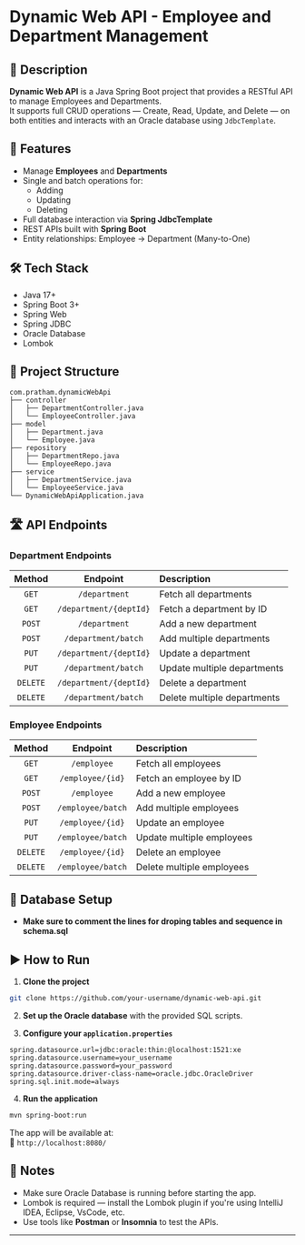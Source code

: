 # Dynamic Web API - Employee and Department Management

## 📜 Description

**Dynamic Web API** is a Java Spring Boot project that provides a RESTful API to manage Employees and Departments.  
It supports full CRUD operations — Create, Read, Update, and Delete — on both entities and interacts with an Oracle database using `JdbcTemplate`.

## 🚀 Features

- Manage **Employees** and **Departments**
- Single and batch operations for:
  - Adding
  - Updating
  - Deleting
- Full database interaction via **Spring JdbcTemplate**
- REST APIs built with **Spring Boot**
- Entity relationships: Employee → Department (Many-to-One)

## 🛠️ Tech Stack

- Java 17+
- Spring Boot 3+
- Spring Web
- Spring JDBC
- Oracle Database
- Lombok

## 📂 Project Structure

```
com.pratham.dynamicWebApi
├── controller
│   ├── DepartmentController.java
│   └── EmployeeController.java
├── model
│   ├── Department.java
│   └── Employee.java
├── repository
│   ├── DepartmentRepo.java
│   └── EmployeeRepo.java
├── service
│   ├── DepartmentService.java
│   └── EmployeeService.java
└── DynamicWebApiApplication.java
```

## 🛣️ API Endpoints

### Department Endpoints

|  Method  |        Endpoint        | Description                 |
| :------: | :--------------------: | :-------------------------- |
|  `GET`   |     `/department`      | Fetch all departments       |
|  `GET`   | `/department/{deptId}` | Fetch a department by ID    |
|  `POST`  |     `/department`      | Add a new department        |
|  `POST`  |  `/department/batch`   | Add multiple departments    |
|  `PUT`   | `/department/{deptId}` | Update a department         |
|  `PUT`   |  `/department/batch`   | Update multiple departments |
| `DELETE` | `/department/{deptId}` | Delete a department         |
| `DELETE` |  `/department/batch`   | Delete multiple departments |

### Employee Endpoints

|  Method  |     Endpoint      | Description               |
| :------: | :---------------: | :------------------------ |
|  `GET`   |    `/employee`    | Fetch all employees       |
|  `GET`   | `/employee/{id}`  | Fetch an employee by ID   |
|  `POST`  |    `/employee`    | Add a new employee        |
|  `POST`  | `/employee/batch` | Add multiple employees    |
|  `PUT`   | `/employee/{id}`  | Update an employee        |
|  `PUT`   | `/employee/batch` | Update multiple employees |
| `DELETE` | `/employee/{id}`  | Delete an employee        |
| `DELETE` | `/employee/batch` | Delete multiple employees |

## 🧩 Database Setup

- **Make sure to comment the lines for droping tables and sequence in schema.sql**

## ▶️ How to Run

1. **Clone the project**

```bash
git clone https://github.com/your-username/dynamic-web-api.git
```

2. **Set up the Oracle database** with the provided SQL scripts.

3. **Configure your `application.properties`**

```properties
spring.datasource.url=jdbc:oracle:thin:@localhost:1521:xe
spring.datasource.username=your_username
spring.datasource.password=your_password
spring.datasource.driver-class-name=oracle.jdbc.OracleDriver
spring.sql.init.mode=always
```

4. **Run the application**

```bash
mvn spring-boot:run
```

The app will be available at:  
🔗 `http://localhost:8080/`

## 📝 Notes

- Make sure Oracle Database is running before starting the app.
- Lombok is required — install the Lombok plugin if you're using IntelliJ IDEA, Eclipse, VsCode, etc.
- Use tools like **Postman** or **Insomnia** to test the APIs.

---
